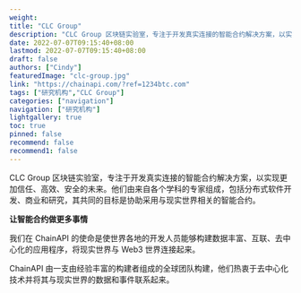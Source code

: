 ```yaml
---
weight: 
title: "CLC Group"
description: "CLC Group 区块链实验室，专注于开发真实连接的智能合约解决方案，以实现更加信任、高效、安全的未来"
date: 2022-07-07T09:15:40+08:00
lastmod: 2022-07-07T09:15:40+08:00
draft: false
authors: ["Cindy"]
featuredImage: "clc-group.jpg"
link: "https://chainapi.com/?ref=1234btc.com"
tags: ["研究机构","CLC Group"]
categories: ["navigation"]
navigation: ["研究机构"]
lightgallery: true
toc: true
pinned: false
recommend: false
recommend1: false
---
```


CLC Group 区块链实验室，专注于开发真实连接的智能合约解决方案，以实现更加信任、高效、安全的未来。他们由来自各个学科的专家组成，包括分布式软件开发、商业和研究，其共同的目标是协助采用与现实世界相关的智能合约。

**让智能合约做更多事情**

我们在 ChainAPI 的使命是使世界各地的开发人员能够构建数据丰富、互联、去中心化的应用程序，将现实世界与 Web3 世界连接起来。

ChainAPI 由一支由经验丰富的构建者组成的全球团队构建，他们热衷于去中心化技术并将其与现实世界的数据和事件联系起来。
